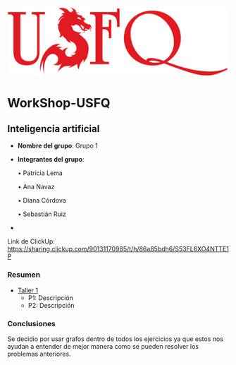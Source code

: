 ![USFQ-LOGO](/Taller1/images/usfq-red.png)
# WorkShop-USFQ
## Inteligencia artificial

- **Nombre del grupo**: Grupo 1
- **Integrantes del grupo**:

    • Patricia Lema

    • Ana Navaz

    • Diana Córdova
    
    • Sebastián Ruiz
- 
Link de ClickUp:
  https://sharing.clickup.com/90131170985/t/h/86a85bdh6/S53FL6XO4NTTE1P

### Resumen
- [Taller 1](/Taller1/README.md)
  - P1: Descripción 
  - P2: Descripción

### Conclusiones
Se decidio por usar grafos dentro de todos los ejercicios ya que estos nos ayudan a entender de mejor manera como se pueden resolver los problemas anteriores. 
